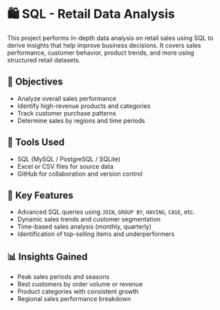 # 🛍️ SQL - Retail Data Analysis

This project performs in-depth data analysis on retail sales using SQL to derive insights that help improve business decisions. It covers sales performance, customer behavior, product trends, and more using structured retail datasets.


## 🎯 Objectives

- Analyze overall sales performance
- Identify high-revenue products and categories
- Track customer purchase patterns
- Determine sales by regions and time periods

## 🧰 Tools Used

- SQL (MySQL / PostgreSQL / SQLite)
- Excel or CSV files for source data
- GitHub for collaboration and version control

## 📌 Key Features

- Advanced SQL queries using `JOIN`, `GROUP BY`, `HAVING`, `CASE`, etc.
- Dynamic sales trends and customer segmentation
- Time-based sales analysis (monthly, quarterly)
- Identification of top-selling items and underperformers

## 📊 Insights Gained

- Peak sales periods and seasons
- Best customers by order volume or revenue
- Product categories with consistent growth
- Regional sales performance breakdown

